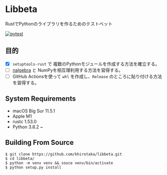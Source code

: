 # Libbeta
RustでPythonのライブラリを作るためのテストベット

[![pytest](https://github.com/khirotaka/libbeta/actions/workflows/ci.yaml/badge.svg?branch=master)](https://github.com/khirotaka/libbeta/actions/workflows/ci.yaml)

## 目的
* [x] `setuptools-rust` で 複数のPythonモジュールを作成する方法を確立する。
* [ ] [nalgebra](https://nalgebra.org) と NumPyを相互理利用する方法を習得する。
* [ ] GitHub Actionsを使って `whl` を作成し、`Release` のところに貼り付ける方法を習得する。

## System Requirements
* macOS Big Sur 11.5.1
* Apple M1
* rustc 1.53.0
* Python 3.8.2 ~

## Building From Source
```shell
$ git clone https://github.com/khirotaka/libbeta.git
$ cd libbeta/
$ python -m venv venv && souce venv/bin/activate
$ python setup.py install
```
